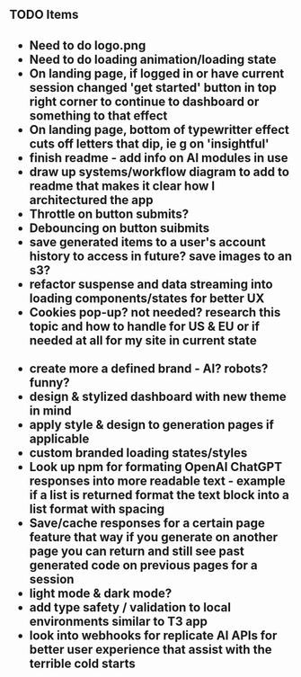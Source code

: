 <h2>TODO Items <h2>
<ul>
<li>Need to do logo.png</li>
<li>Need to do loading animation/loading state</li>
<li>On landing page, if logged in or have current session changed 'get started' button in top right corner to continue to dashboard or something to that effect </li>
<li>On landing page, bottom of typewritter effect cuts off letters that dip, ie g on 'insightful'</li>
<li>finish readme - add info on AI modules in use</li>
<li>draw up systems/workflow diagram to add to readme that makes it clear how I architectured the app</li>
<li>Throttle on button submits?</li>
<li>Debouncing on button suibmits</li>
<li>save generated items to a user's account history to access in future? save images to an s3?</li>
<li>refactor suspense and data streaming into loading components/states for better UX</li>
<li>Cookies pop-up? not needed? research this topic and how to handle for US & EU or if needed at all for my site in current state</li>

<br>
<li>create more a defined brand - AI? robots? funny?</li>
<li>design & stylized dashboard with new theme in mind</li>
<li>apply style & design to generation pages if applicable</li>
<li>custom branded loading states/styles</li>
<li>Look up npm for formating OpenAI ChatGPT responses into more readable text - example if a list is returned format the text block into a list format with spacing</li>
<li>Save/cache responses for a certain page feature that way if you generate on another page you can return and still see past generated code on previous pages for a session</li>
<li>light mode & dark mode?</li>
<li>add type safety / validation to local environments similar to T3 app</li>
<li>look into webhooks for replicate AI APIs for better user experience that assist with the terrible cold starts</li>
</ul>

